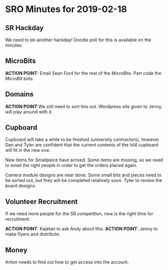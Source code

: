 # SRO Minutes for 2019-02-18

## SR Hackday
We need to do another hackday!
Doodle poll for this is available on the minutes

## MicroBits
**ACTION POINT**: Email Sean Ford for the rest of the MicroBits. Part code the MicroBit bots.

## Domains
**ACTION POINT**:We still need to sort this out.
Wordpress site given to Jenny, will play around with it.

## Cupboard
Cupboard will take a while to be finished (university contractors), however Dan and Tyler are confident that the current contents of the lvl4 cupboard will fit in the new one.

New items for Smallpeice have arrived. Some items are missing, so we need to email the right people in order to get the orders placed again.

Camera module designs are near done. Some small bits and pieces need to be sorted out, but they will be completed relatively soon. Tyler to review the board designs.

## Volunteer Recruitment
If we need more people for the SR competition, now is the right time for recruitment.

**ACTION POINT**: Kajetan to ask Andy about this.
**ACTION POINT**: Jenny to make flyers and distribute.

## Money
Anton needs to find out how to get access into the account.
